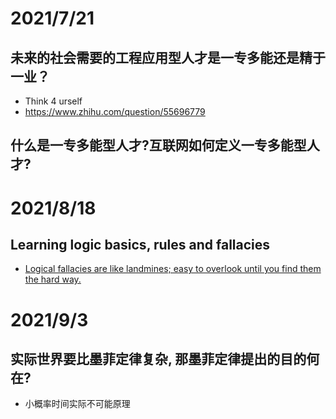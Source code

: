 # 2021/7/21
## 未来的社会需要的工程应用型人才是一专多能还是精于一业？
- Think 4 urself
- https://www.zhihu.com/question/55696779

## 什么是一专多能型人才?互联网如何定义一专多能型人才? 

# 2021/8/18
## Learning logic basics, rules and fallacies
- [Logical fallacies are like landmines; easy to overlook until you find them the hard way.](https://thebestschools.org/magazine/15-logical-fallacies-know/)

# 2021/9/3
## 实际世界要比墨菲定律复杂, 那墨菲定律提出的目的何在?
- 小概率时间实际不可能原理